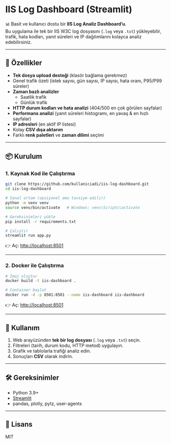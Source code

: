 # IIS Log Dashboard (Streamlit)

📊 Basit ve kullanıcı dostu bir **IIS Log Analiz Dashboard’u**.  
Bu uygulama ile tek bir IIS W3C log dosyasını (`.log` veya `.txt`) yükleyebilir, trafik, hata kodları, yanıt süreleri ve IP dağılımlarını kolayca analiz edebilirsiniz.

---

## 🚀 Özellikler
- **Tek dosya upload desteği** (klasör bağlama gerekmez)  
- Genel trafik özeti (istek sayısı, gün sayısı, IP sayısı, hata oranı, P95/P99 süreler)  
- **Zaman bazlı analizler**  
  - Saatlik trafik  
  - Günlük trafik  
- **HTTP durum kodları ve hata analizi** (404/500 en çok görülen sayfalar)  
- **Performans analizi** (yanıt süreleri histogramı, en yavaş & en hızlı sayfalar)  
- **IP adresleri** (en aktif IP listesi)  
- Kolay **CSV dışa aktarım**  
- Farklı **renk paletleri** ve **zaman dilimi** seçimi  

---

## 📦 Kurulum

### 1. Kaynak Kod ile Çalıştırma
```bash
git clone https://github.com/kullaniciadi/iis-log-dashboard.git
cd iis-log-dashboard

# Sanal ortam (opsiyonel ama tavsiye edilir)
python -m venv venv
source venv/bin/activate   # Windows: venv\Scripts\activate

# Gereksinimleri yükle
pip install -r requirements.txt

# Çalıştır
streamlit run app.py
```

👉 Aç: [http://localhost:8501](http://localhost:8501)

---

### 2. Docker ile Çalıştırma
```bash
# İmaj oluştur
docker build -t iis-dashboard .

# Container başlat
docker run -d -p 8501:8501 --name iis-dashboard iis-dashboard
```

👉 Aç: [http://localhost:8501](http://localhost:8501)

---

## 📂 Kullanım
1. Web arayüzünden **tek bir log dosyası** (`.log` veya `.txt`) seçin.  
2. Filtreleri (tarih, durum kodu, HTTP metod) uygulayın.  
3. Grafik ve tablolarla trafiği analiz edin.  
4. Sonuçları **CSV** olarak indirin.

---

## 🛠 Gereksinimler
- Python 3.9+  
- [Streamlit](https://streamlit.io/)  
- pandas, plotly, pytz, user-agents  

---

## 📜 Lisans
MIT  
